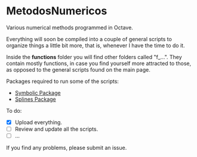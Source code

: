 # MetodosNumericos
Various numerical methods programmed in Octave. 

Everything will soon be compiled into a couple of general scripts to organize things a little bit more, that is, whenever I have the time to do it. 

Inside the **functions** folder you will find other folders called "f_...". They contain mostly functions, in case you find yourself more attracted to those, as opposed to the general scripts found on the main page. 

Packages required to run some of the scripts:  
- [Symbolic Package](https://github.com/cbm755/octsympy) 
- [Splines Package](https://octave.sourceforge.io/splines/index.html)

To do: 
- [X] Upload everything. 
- [ ] Review and update all the scripts. 
- [ ] ...

If you find any problems, please submit an issue.
